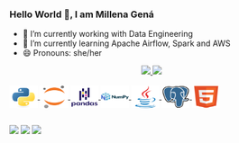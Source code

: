 ### Hello World 👋, I am Millena Gená

<!--
**millenagena/millenagena** is a ✨ _special_ ✨ repository because its `README.md` (this file) appears on your GitHub profile.

Here are some ideas to get you started:

- 🔭 I’m currently working on ...
- 🌱 I’m currently learning ...
- 👯 I’m looking to collaborate on ...
- 🤔 I’m looking for help with ...
- 💬 Ask me about ...
- 📫 How to reach me: ...
- 😄 Pronouns: ...
- ⚡ Fun fact: ...
-->

- 🔭 I’m currently working with Data Engineering
- 🌱 I’m currently learning Apache Airflow, Spark and AWS
- 😄 Pronouns: she/her

<div align="center">
  <a href="https://github.com/millenagena">
  <img height="180em" src="https://github-readme-stats.vercel.app/api?username=millenagena&show_icons=true&theme=dracula&include_all_commits=true&count_private=true"/>
  <img height="180em" src="https://github-readme-stats.vercel.app/api/top-langs/?username=millenagena&layout=compact&langs_count=7&theme=dracula"/>
</div>
  
<div style="display: inline_block"><br>
  <img align="center" alt="Mi-Python" height="40" width="50" src="https://raw.githubusercontent.com/devicons/devicon/master/icons/python/python-original.svg">
  <img align="center" alt="Mi-Jupyter" height="40" width="50" src="https://raw.githubusercontent.com/devicons/devicon/master/icons/jupyter/jupyter-original.svg">
  <img align="center" alt="Mi-Pandas" height="40" width="50" src="https://raw.githubusercontent.com/devicons/devicon/master/icons/pandas/pandas-original-wordmark.svg">
  <img align="center" alt="Mi-Numpy" height="40" width="50" src="https://raw.githubusercontent.com/devicons/devicon/master/icons/numpy/numpy-original-wordmark.svg">
  <img align="center" alt="Mi-Java" height="40" width="50" src="https://raw.githubusercontent.com/devicons/devicon/master/icons/java/java-original.svg">
  <img align="center" alt="Mi-Postgresql" height="40" width="50" src="https://raw.githubusercontent.com/devicons/devicon/master/icons/postgresql/postgresql-original.svg">
  <img align="center" alt="Mi-Html" height="40" width="50" src="https://raw.githubusercontent.com/devicons/devicon/master/icons/html5/html5-original.svg">
</div>
 
##

<div> 
  <a href="https://www.linkedin.com/in/millenagenapereira/" target="_blank"><img src="https://img.shields.io/badge/-LinkedIn-%230077B5?style=for-the-badge&logo=linkedin&logoColor=white" target="_blank"></a>
  <a href = "mailto:millenagena@gmail.com"><img src="https://img.shields.io/badge/-Gmail-%23333?style=for-the-badge&logo=gmail&logoColor=white" target="_blank"></a>
  <a href="https://instagram.com/millenagena" target="_blank"><img src="https://img.shields.io/badge/-Instagram-%23E4405F?style=for-the-badge&logo=instagram&logoColor=white" target="_blank"></a>
</div>
  
